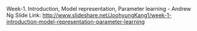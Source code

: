 Week-1. Introduction, Model representation, Parameter learning - Andrew Ng
Slide Link: http://www.slideshare.net/JoohyungKang1/week-1-introduction-model-representation-parameter-learning
